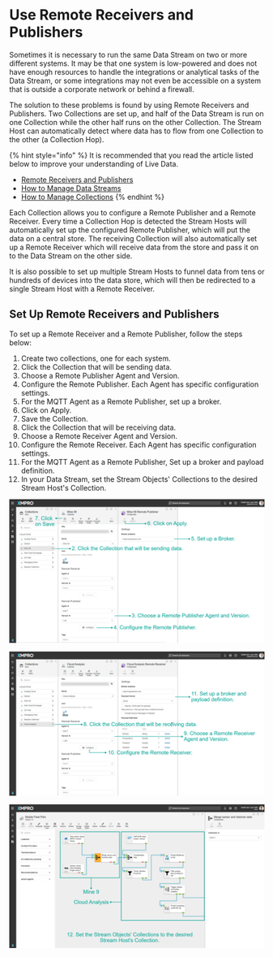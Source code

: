 # Use Remote Receivers and Publishers

Sometimes it is necessary to run the same Data Stream on two or more different systems. It may be that one system is low-powered and does not have enough resources to handle the integrations or analytical tasks of the Data Stream, or some integrations may not even be accessible on a system that is outside a corporate network or behind a firewall.

The solution to these problems is found by using Remote Receivers and Publishers. Two Collections are set up, and half of the Data Stream is run on one Collection while the other half runs on the other Collection. The Stream Host can automatically detect where data has to flow from one Collection to the other (a Collection Hop).

{% hint style="info" %}
It is recommended that you read the article listed below to improve your understanding of Live Data.

* [Remote Receivers and Publishers](../../concepts/collection.md#remote-receivers-and-publishers)&#x20;
* [How to Manage Data Streams](manage-data-streams.md)
* [How to Manage Collections](manage-collections.md)
{% endhint %}

Each Collection allows you to configure a Remote Publisher and a Remote Receiver. Every time a Collection Hop is detected the Stream Hosts will automatically set up the configured Remote Publisher, which will put the data on a central store. The receiving Collection will also automatically set up a Remote Receiver which will receive data from the store and pass it on to the Data Stream on the other side.

It is also possible to set up multiple Stream Hosts to funnel data from tens or hundreds of devices into the data store, which will then be redirected to a single Stream Host with a Remote Receiver.

## Set Up Remote Receivers and Publishers

To set up a Remote Receiver and a Remote Publisher, follow the steps below:

1. Create two collections, one for each system.
2. Click the Collection that will be sending data.
3. Choose a Remote Publisher Agent and Version.
4. Configure the Remote Publisher. Each Agent has specific configuration settings.
5. For the MQTT Agent as a Remote Publisher, set up a broker.
6. Click on Apply.
7. Save the Collection.
8. Click the Collection that will be receiving data.
9. Choose a Remote Receiver Agent and Version.
10. Configure the Remote Receiver. Each Agent has specific configuration settings.
11. For the MQTT Agent as a Remote Publisher, Set up a broker and payload definition.&#x20;
12. In your Data Stream, set the Stream Objects' Collections to the desired Stream Host's Collection.

![](<../../.gitbook/assets/image (606).png>)

![](<../../.gitbook/assets/image (1585).png>)

![](<../../.gitbook/assets/image (850).png>)
